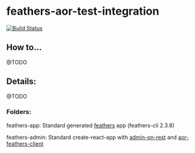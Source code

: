 # feathers-aor-test-integration

[![Build Status](https://travis-ci.org/kfern/feathers-aor-test-integration.svg?branch=master)](https://travis-ci.org/kfern/feathers-aor-test-integration)

## How to...

@TODO

## Details:

@TODO

### Folders:

feathers-app: Standard generated [feathers](https://feathersjs.com/) app (feathers-cli 2.3.8)

feathers-admin: Standard create-react-app with [admin-on-rest](https://marmelab.com/admin-on-rest/) and [aor-feathers-client](https://github.com/josx/aor-feathers-client)
